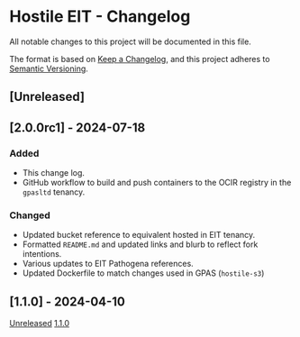 # Hostile EIT - Changelog

All notable changes to this project will be documented in this file.

The format is based on [Keep a Changelog](https://keepachangelog.com/en/1.1.0/),
and this project adheres to [Semantic Versioning](https://semver.org/spec/v2.0.0.html).

## [Unreleased]

## [2.0.0rc1] - 2024-07-18

### Added

- This change log.
- GitHub workflow to build and push containers to the OCIR registry in the `gpasltd` tenancy.

### Changed

- Updated bucket reference to equivalent hosted in EIT tenancy.
- Formatted `README.md` and updated links and blurb to reflect fork intentions.
- Various updates to EIT Pathogena references.
- Updated Dockerfile to match changes used in GPAS (`hostile-s3`)

## [1.1.0] - 2024-04-10

[Unreleased](https://github.com/EIT-Pathogena/hostile-eit/compare/2.0.0rc1...HEAD)
[1.1.0](https://github.com/bede/hostile/releases/tag/1.1.0)